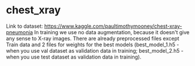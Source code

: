 # chest_xray
Link to dataset: https://www.kaggle.com/paultimothymooney/chest-xray-pneumonia
In training we use no data augmentation, because it doesn't give any sense to X-ray images. There are already preprocessed files except Train data and 2 files for weights for the best models (best_model_1.h5 - when you use val dataset as validation data in training; best_model_2.h5 - when you use test dataset as validation data in training).
